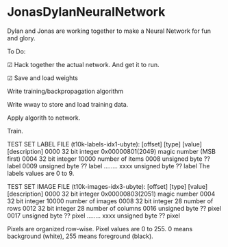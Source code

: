# JonasDylanNeuralNetwork
Dylan and Jonas are working together to make a Neural Network for fun and glory.


To Do:

☑ Hack together the actual network. And get it to run.

☑ Save and load weights

Write training/backpropagation algorithm

Write wway to store and load training data.

Apply algorith to network.

Train.





TEST SET LABEL FILE (t10k-labels-idx1-ubyte):
[offset] [type]          [value]          [description]
0000     32 bit integer  0x00000801(2049) magic number (MSB first)
0004     32 bit integer  10000            number of items
0008     unsigned byte   ??               label
0009     unsigned byte   ??               label
........
xxxx     unsigned byte   ??               label
The labels values are 0 to 9.


TEST SET IMAGE FILE (t10k-images-idx3-ubyte):
[offset] [type]          [value]          [description]
0000     32 bit integer  0x00000803(2051) magic number
0004     32 bit integer  10000            number of images
0008     32 bit integer  28               number of rows
0012     32 bit integer  28               number of columns
0016     unsigned byte   ??               pixel
0017     unsigned byte   ??               pixel
........
xxxx     unsigned byte   ??               pixel


Pixels are organized row-wise. Pixel values are 0 to 255. 0 means background (white), 255 means foreground (black).